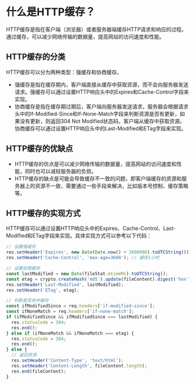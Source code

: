 # 什么是HTTP缓存？

HTTP缓存是指在客户端（浏览器）或者服务器端缓存HTTP请求和响应的过程。通过缓存，可以减少网络传输的数据量，提高网站的访问速度和性能。

## HTTP缓存的分类

HTTP缓存可以分为两种类型：强缓存和协商缓存。

+ 强缓存是指在缓存期内，客户端直接从缓存中获取资源，而不会向服务器发送请求。强缓存可以通过设置HTTP响应头中的Expires和Cache-Control字段来实现。
+ 协商缓存是指在缓存期过期后，客户端向服务器发送请求，服务器会根据请求头中的If-Modified-Since和If-None-Match字段来判断资源是否有更新，如果没有更新，则返回304 Not Modified状态码，客户端从缓存中获取资源。协商缓存可以通过设置HTTP响应头中的Last-Modified和ETag字段来实现。

## HTTP缓存的优缺点

+ HTTP缓存的优点是可以减少网络传输的数据量，提高网站的访问速度和性能，同时也可以减轻服务器的负担。
+ HTTP缓存的缺点是可能会导致缓存不一致的问题，即客户端缓存的资源和服务器上的资源不一致，需要通过一些手段来解决，比如版本号控制、缓存策略等。

## HTTP缓存的实现方式

HTTP缓存可以通过设置HTTP响应头中的Expires、Cache-Control、Last-Modified和ETag字段来实现。具体实现方式可以参考以下代码：

```javascript
// 设置强缓存
res.setHeader('Expires', new Date(Date.now() + 3600000).toUTCString()); // 缓存1小时
res.setHeader('Cache-Control', 'max-age=3600'); // 缓存1小时

// 设置协商缓存
const lastModified = new Date(fileStat.mtimeMs).toUTCString();
const etag = crypto.createHash('md5').update(fileContent).digest('hex');
res.setHeader('Last-Modified', lastModified);
res.setHeader('ETag', etag);

// 判断是否命中缓存
const ifModifiedSince = req.headers['if-modified-since'];
const ifNoneMatch = req.headers['if-none-match'];
if (ifModifiedSince && ifModifiedSince === lastModified) {
  res.statusCode = 304;
  res.end();
} else if (ifNoneMatch && ifNoneMatch === etag) {
  res.statusCode = 304;
  res.end();
} else {
  // 返回资源
  res.setHeader('Content-Type', 'text/html');
  res.setHeader('Content-Length', fileContent.length);
  res.end(fileContent);
}
```

